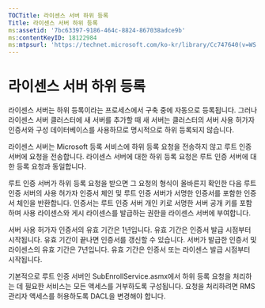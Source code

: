 ```yaml
---
TOCTitle: 라이센스 서버 하위 등록
Title: 라이센스 서버 하위 등록
ms:assetid: '7bc63397-9186-464c-8824-867038adce9b'
ms:contentKeyID: 18122984
ms:mtpsurl: 'https://technet.microsoft.com/ko-kr/library/Cc747640(v=WS.10)'
---
```


라이센스 서버 하위 등록
=======================

라이센스 서버는 하위 등록이라는 프로세스에서 구축 중에 자동으로 등록됩니다. 그러나 라이센스 서버 클러스터에 새 서버를 추가할 때 새 서버는 클러스터의 서버 사용 허가자 인증서와 구성 데이터베이스를 사용하므로 명시적으로 하위 등록되지 않습니다.

라이센스 서버는 Microsoft 등록 서비스에 하위 등록 요청을 전송하지 않고 루트 인증 서버에 요청을 전송합니다. 라이센스 서버에 대한 하위 등록 요청은 루트 인증 서버에 대한 등록 요청과 동일합니다.

루트 인증 서버가 하위 등록 요청을 받으면 그 요청의 형식이 올바른지 확인한 다음 루트 인증 서버의 사용 허가자 인증서 체인 및 루트 인증 서버가 서명한 인증서를 포함한 인증서 체인을 반환합니다. 인증서는 루트 인증 서버 개인 키로 서명한 서버 공개 키를 포함하며 사용 라이센스와 게시 라이센스를 발급하는 권한을 라이센스 서버에 부여합니다.

서버 사용 허가자 인증서의 유효 기간은 1년입니다. 유효 기간은 인증서 발급 시점부터 시작됩니다. 유효 기간이 끝나면 인증서를 갱신할 수 있습니다. 서버가 발급한 인증서 및 라이센스의 유효 기간은 7년입니다. 유효 기간은 인증서 또는 라이센스 발급 시점부터 시작됩니다.

기본적으로 루트 인증 서버인 SubEnrollService.asmx에서 하위 등록 요청을 처리하는 데 필요한 서비스는 모든 액세스를 거부하도록 구성됩니다. 요청을 처리하려면 RMS 관리자 액세스를 허용하도록 DACL을 변경해야 합니다.

